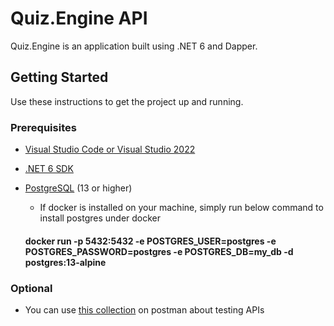 # Quiz.Engine API

Quiz.Engine is an application built using .NET 6 and Dapper. 

## Getting Started

Use these instructions to get the project up and running.

### Prerequisites

* [Visual Studio Code or Visual Studio 2022](https://visualstudio.microsoft.com/vs/)
* [.NET 6 SDK](https://dotnet.microsoft.com/en-us/download/dotnet/6.0)
* [PostgreSQL](https://www.postgresql.org/download/) (13 or higher) 
  - If docker is installed on your machine, simply run below command to install postgres under docker
  
  #### docker run -p 5432:5432 -e POSTGRES_USER=postgres -e POSTGRES_PASSWORD=postgres -e POSTGRES_DB=my_db -d postgres:13-alpine ####

### Optional

* You can use [this collection](https://git.toptal.com/screening/Furkan-Ozturk/-/blob/master/Quiz.Engine.postman_collection.json) on postman about testing APIs 
